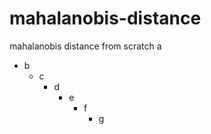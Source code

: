 # mahalanobis-distance
mahalanobis distance from scratch
a
- b
  - c
    - d
      - e
        - f
          - g
